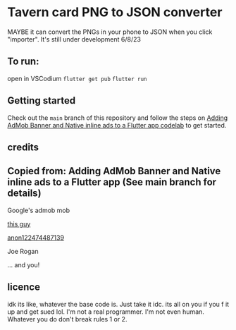 # Tavern card PNG to JSON converter
MAYBE it can convert  the PNGs in your phone to JSON when you click "importer". It's still under development 6/8/23

## To run:
open in VSCodium
`flutter get pub`
`flutter run`

## Getting started

Check out the `main` branch of this repository and follow the steps on [Adding AdMob Banner and Native inline ads to a Flutter app codelab](https://codelabs.developers.google.com/codelabs/admob-inline-ads-in-flutter) to get started.

## credits
## Copied from: Adding AdMob Banner and Native inline ads to a Flutter app (See main branch for details)
Google's admob mob

[this guy](https://github.com/oobabooga/text-generation-webui/discussions/1227)

[anon122474487139](https://www.chub.ai/characters/anon122474487139/hatsune-miku)

Joe Rogan

... and you!

## licence
idk its like, whatever the base code is. Just take it idc. its all on you if you f it up and get sued lol. I'm not a real programmer. I'm not even human. 
Whatever you do don't break rules 1 or 2.
